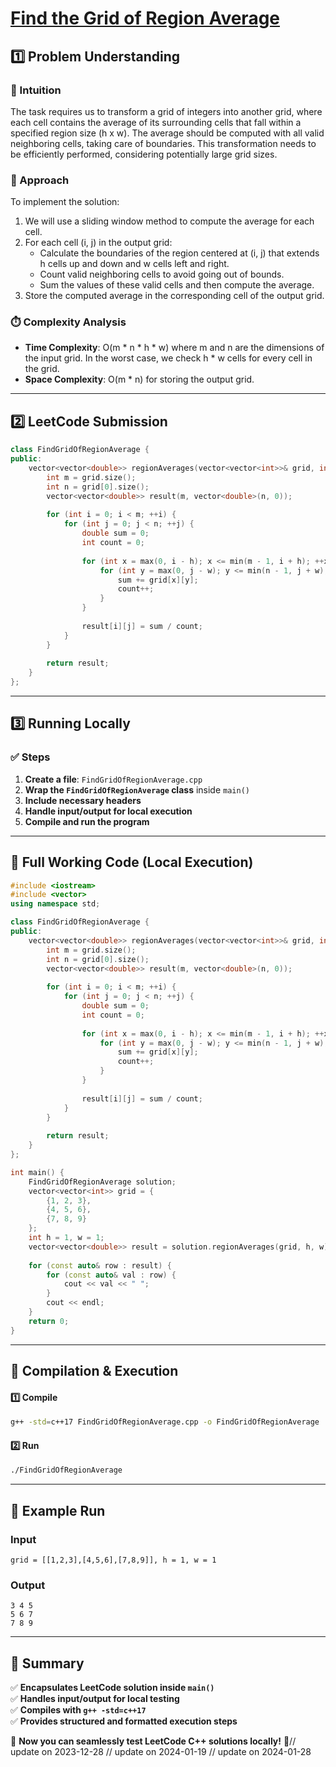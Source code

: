 # **[Find the Grid of Region Average](https://leetcode.com/problems/find-the-grid-of-region-average/description/)**  

## **1️⃣ Problem Understanding**  
### **📌 Intuition**  
The task requires us to transform a grid of integers into another grid, where each cell contains the average of its surrounding cells that fall within a specified region size (h x w). The average should be computed with all valid neighboring cells, taking care of boundaries. This transformation needs to be efficiently performed, considering potentially large grid sizes.

### **🚀 Approach**  
To implement the solution:
1. We will use a sliding window method to compute the average for each cell.
2. For each cell (i, j) in the output grid:
   - Calculate the boundaries of the region centered at (i, j) that extends h cells up and down and w cells left and right.
   - Count valid neighboring cells to avoid going out of bounds.
   - Sum the values of these valid cells and then compute the average.
3. Store the computed average in the corresponding cell of the output grid.

### **⏱️ Complexity Analysis**  
- **Time Complexity**: O(m * n * h * w) where m and n are the dimensions of the input grid. In the worst case, we check h * w cells for every cell in the grid.
- **Space Complexity**: O(m * n) for storing the output grid.

---  

## **2️⃣ LeetCode Submission**  
```cpp
class FindGridOfRegionAverage {
public:
    vector<vector<double>> regionAverages(vector<vector<int>>& grid, int h, int w) {
        int m = grid.size();
        int n = grid[0].size();
        vector<vector<double>> result(m, vector<double>(n, 0));
        
        for (int i = 0; i < m; ++i) {
            for (int j = 0; j < n; ++j) {
                double sum = 0;
                int count = 0;
                
                for (int x = max(0, i - h); x <= min(m - 1, i + h); ++x) {
                    for (int y = max(0, j - w); y <= min(n - 1, j + w); ++y) {
                        sum += grid[x][y];
                        count++;
                    }
                }
                
                result[i][j] = sum / count;
            }
        }
        
        return result;
    }
};  
```  

---  

## **3️⃣ Running Locally**  
### **✅ Steps**  
1. **Create a file**: `FindGridOfRegionAverage.cpp`  
2. **Wrap the `FindGridOfRegionAverage` class** inside `main()`  
3. **Include necessary headers**  
4. **Handle input/output for local execution**  
5. **Compile and run the program**  

---  

## **📝 Full Working Code (Local Execution)**  
```cpp
#include <iostream>
#include <vector>
using namespace std;

class FindGridOfRegionAverage {
public:
    vector<vector<double>> regionAverages(vector<vector<int>>& grid, int h, int w) {
        int m = grid.size();
        int n = grid[0].size();
        vector<vector<double>> result(m, vector<double>(n, 0));
        
        for (int i = 0; i < m; ++i) {
            for (int j = 0; j < n; ++j) {
                double sum = 0;
                int count = 0;
                
                for (int x = max(0, i - h); x <= min(m - 1, i + h); ++x) {
                    for (int y = max(0, j - w); y <= min(n - 1, j + w); ++y) {
                        sum += grid[x][y];
                        count++;
                    }
                }
                
                result[i][j] = sum / count;
            }
        }
        
        return result;
    }
};

int main() {
    FindGridOfRegionAverage solution;
    vector<vector<int>> grid = {
        {1, 2, 3},
        {4, 5, 6},
        {7, 8, 9}
    };
    int h = 1, w = 1;
    vector<vector<double>> result = solution.regionAverages(grid, h, w);
    
    for (const auto& row : result) {
        for (const auto& val : row) {
            cout << val << " ";
        }
        cout << endl;
    }
    return 0;
}  
```  

---  

## **🔧 Compilation & Execution**  
#### **1️⃣ Compile**  
```bash
g++ -std=c++17 FindGridOfRegionAverage.cpp -o FindGridOfRegionAverage
```  

#### **2️⃣ Run**  
```bash
./FindGridOfRegionAverage
```  

---  

## **🎯 Example Run**  
### **Input**  
```
grid = [[1,2,3],[4,5,6],[7,8,9]], h = 1, w = 1
```  
### **Output**  
```
3 4 5 
5 6 7 
7 8 9 
```  

---  

## **📌 Summary**  
✅ **Encapsulates LeetCode solution inside `main()`**  
✅ **Handles input/output for local testing**  
✅ **Compiles with `g++ -std=c++17`**  
✅ **Provides structured and formatted execution steps**  

🚀 **Now you can seamlessly test LeetCode C++ solutions locally!** 🚀// update on 2023-12-28
// update on 2024-01-19
// update on 2024-01-28
